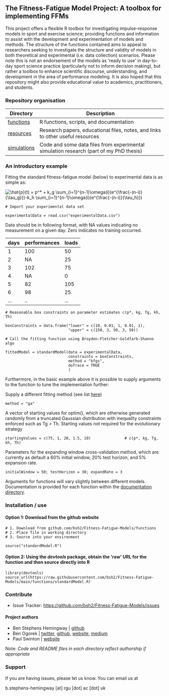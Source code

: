 ## The Fitness-Fatigue Model Project: A toolbox for implementing FFMs

This project offers a flexible R toolbox for investigating impulse-response models in sport and exercise science; providing functions and information to assist with the development and experimentation of models and methods. The structure of the functions contained aims to appeal to researchers seeking to investigate the structure and validity of models in both theoretical and experimental (i.e. data collection) scenarios. Please note this is not an endorsement of the models as 'ready to use' in day-to-day sport science practice (particularly not to inform decision making), but rather a toolbox to enhance scientific discourse, understanding, and development in the area of performance modeling. It is also hoped that this repository might also provide educational value to academics, practitioners, and students.

### Repository organisation

| Directory   | Description                                                                      |
|-------------|----------------------------------------------------------------------------------|
| [functions](https://github.com/bsh2/Fitness-Fatigue-Model/tree/main/functions)   | R functions, scripts, and documentation |
| [resources](https://github.com/bsh2/Fitness-Fatigue-Model/tree/main/resources)   | Research papers, educational files, notes, and links to other useful resources                  |
| [simulations](https://github.com/bsh2/Fitness-Fatigue-Model/tree/main/simulations) | Code and some data files from experimental simulation research (part of my PhD thesis)    |

### An introductory example

Fitting the standard fitness-fatigue model (below) to experimental data is as simple as:

<img src="https://latex.codecogs.com/svg.latex?\hat{p}(t)&space;=&space;p^*&space;&plus;&space;k_g&space;\sum_{i=1}^{n-1}\omega(i)(e^{\frac{-(n-i)}{\tau_g}})-k_h&space;\sum_{i=1}^{n-1}\omega(i)(e^{\frac{-(n-i)}{\tau_h}})" title="\hat{p}(t) = p^* + k_g \sum_{i=1}^{n-1}\omega(i)(e^{\frac{-(n-i)}{\tau_g}})-k_h \sum_{i=1}^{n-1}\omega(i)(e^{\frac{-(n-i)}{\tau_h}})" />

    # Import your experimental data set
    
    experimentalData = read.csv("experimentalData.csv")
    
Data should be in following format, with NA values indicating no measurement on a given day. Zero indicates no training occurred.
  
| days | performances | loads |
|------|--------------|-------|
| 1    | 100          | 50    |
| 2    | NA           | 25    |
| 3    | 102          | 75    |
| 4    | NA           | 0     |
| 5    | 82           | 105   |
| 6    | 98           | 25    |
| ...  | ..           | ...   |
    
    # Reasonable box constraints on parameter estimates c(p*, kg, Tg, kh, Th)
    
    boxConstraints = data.frame("lower" = c(10, 0.01, 1, 0.01, 1),
                                "upper" = c(150, 3, 50, 3, 50))
    
    # Call the fitting function using Broyden-Fletcher-Goldfarb-Shanno algo
    
    fittedModel = standardModel(data = experimentalData,
                                constraints = boxConstraints, 
                                method = "bfgs",              
                                doTrace = TRUE
                                )
Furthermore, in the basic example above it is possible to supply arguments to the function to tune the implementation further:

Supply a different fitting method (see list [here](https://github.com/bsh2/Fitness-Fatigue-Models/tree/main/functions))

    method = "ga"
    
A vector of starting values for optim(), which are otherwise generated randomly from a truncated Gaussian distribution with inequality constraints enforced such as Tg > Th. Starting values not required for the evolutionary strategy

    startingValues = c(75, 1, 20, 1.5, 10)               # c(p*, kg, Tg, kh, Th)
  
Parameters for the expanding window cross-validation method, which are currently as default a 60% initial window, 20% test horizon, and 5% expansion rate.

    initialWindow = 50; testHorizon = 30; expandRate = 3

Arguments for functions will vary slightly between different models. Documentation is provided for each function within the [documentation directory](https://github.com/bsh2/Fitness-Fatigue-Models/tree/main/functions/documentation).

### Installation / use

#### Option 1: Download from the github website
    
    # 1. Download from github.com/bsh2/Fitness-Fatigue-Models/functions
    # 2. Place file in working directory
    # 3. Source into your environment
    
    source("standardModel.R")
    
#### Option 2: Using the *devtools* package, obtain the 'raw' URL for the function and then source directly into R

    library(devtools)
    source_url(https://raw.githubusercontent.com/bsh2/Fitness-Fatigue-Models/main/functions/standardModel.R)

### Contribute

- Issue Tracker: https://github.com/bsh2/Fitness-Fatigue-Models/issues

#### Project authors

- Ben Stephens Hemingway | [github](github.com/bsh2)
- Ben Ogorek | [twitter](https://twitter.com/benogorek?lang=en), [github](https://github.com/baogorek), [website](https://www.ogorekdatasciences.com/), [medium](https://medium.com/@baogorek)
- Paul Swinton | [website](https://www3.rgu.ac.uk/dmstaff/swinton-paul)

Note: *Code and README files in each directory reflect authorship if appropriate*

### Support

If you are having issues, please let us know. You can email us at

b.stephens-hemingway [at] rgu [dot] ac [dot] uk